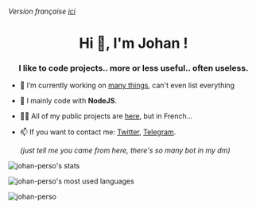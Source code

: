 ###### Version française [ici](https://github.com/johan-perso/johan-perso/blob/main/README.md)

<h1 align="center">Hi 👋, I'm Johan !</h1>
<h3 align="center">I like to code projects.. more or less useful.. often useless.</h3>

- 🔭 I’m currently working on [many things](https://johanstick.me/#project), can't even list everything

- 🌱 I mainly code with **NodeJS**.

- 👨‍💻 All of my public projects are [here](https://johanstick.me/#project), but in French...

- 📫 If you want to contact me: [Twitter](https://twitter.com/messages/compose?text=Hello%20%F0%9F%91%8B&recipient_id=975789391594557440), [Telegram](https://t.me/JohanStick).

    *(just tell me you came from here, there's so many bot in my dm)*

<p><img src="https://github-readme-stats.vercel.app/api?username=johan-perso&show_icons=true&locale=en" alt="johan-perso's stats"/></p>

<p><img src="https://github-readme-stats.vercel.app/api/top-langs?username=johan-perso&show_icons=true&locale=en&layout=compact" alt="johan-perso's most used languages"/></p>

<p><img align="center" src="https://github-readme-streak-stats.herokuapp.com/?user=johan-perso&" alt="johan-perso" /></p>
<!-- Made with https://rahuldkjain.github.io/gh-profile-readme-generator -->
